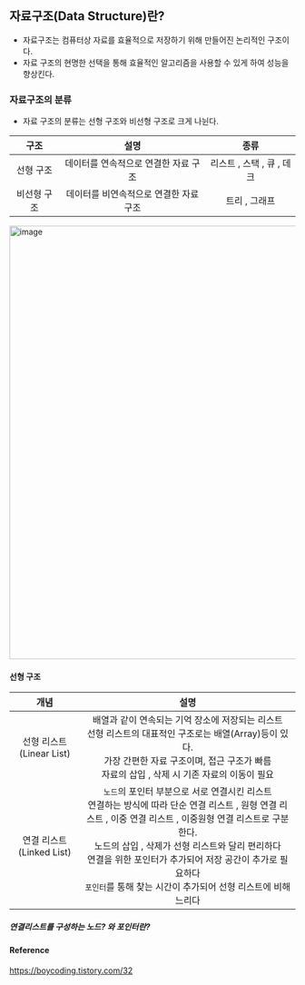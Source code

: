 ## 자료구조(Data Structure)란?
- 자료구조는 컴퓨터상 자료를 효율적으로 저장하기 위해 만들어진 논리적인 구조이다.
- 자료 구조의 현명한 선택을 통해 효율적인 알고리즘을 사용할 수 있게 하여 성능을 향상킨다.

### 자료구조의 분류
- 자료 구조의 분류는 선형 구조와 비선형 구조로 크게 나뉜다.

| 구조 | 설명 | 종류|
:--: | :--: | :--:| 
선형 구조 | 데이터를 연속적으로 연결한 자료 구조 | 리스트 , 스택 , 큐 , 데크|
비선형 구조 | 데이터를 비연속적으로 연결한 자료 구조 | 트리 , 그래프|

<img width="764" alt="image" src="https://user-images.githubusercontent.com/98382954/219060778-55e78ab7-f40a-4f8d-a32b-09773487de2e.png">

#### 선형 구조
| 개념 | 설명|
:--: | :--: |
선형 리스트(Linear List) | 배열과 같이 연속되는 기억 장소에 저장되는 리스트<br> 선형 리스트의 대표적인 구조로는 배열(Array)등이 있다. <br> 가장 간편한 자료 구조이며, 접근 구조가 빠름 <br> 자료의 삽입 , 삭제 시 기존 자료의 이동이 필요|
연결 리스트(Linked List) | `노드`의 포인터 부분으로 서로 연결시킨 리스트 <br> 연결하는 방식에 따라 단순 연결 리스트 , 원형 연결 리스트 , 이중 연결 리스트 , 이중원형 연결 리스트로 구분한다. <br> 노드의 삽입 , 삭제가 선형 리스트와 달리 편리하다 <br> 연결을 위한 포인터가 추가되어 저장 공간이 추가로 필요하다 <br> `포인터`를 통해 찾는 시간이 추가되어 선형 리스트에 비해 느리다|

##### 연결리스트를 구성하는 노드? 와 포인터란?


#### Reference
<https://boycoding.tistory.com/32>
